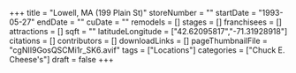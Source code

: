 +++
title = "Lowell, MA (199 Plain St)"
storeNumber = ""
startDate = "1993-05-27"
endDate = ""
cuDate = ""
remodels = []
stages = []
franchisees = []
attractions = []
sqft = ""
latitudeLongitude = ["42.62095817","-71.31928918"]
citations = []
contributors = []
downloadLinks = []
pageThumbnailFile = "cgNII9GosQSCMi1r_SK6.avif"
tags = ["Locations"]
categories = ["Chuck E. Cheese's"]
draft = false
+++
